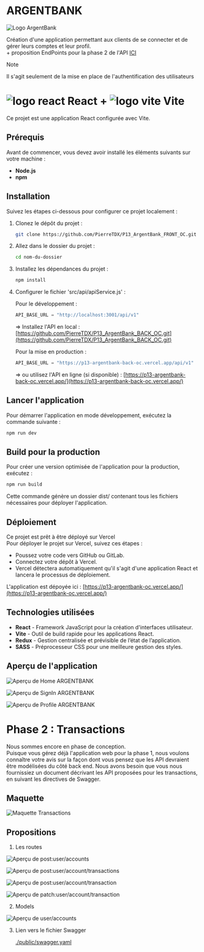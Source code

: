 # ARGENTBANK

![Logo ArgentBank](./src/assets/img/argentBankLogo.png)

Création d'une application permettant aux clients de se connecter et de gérer leurs comptes et leur profil.  
\+ proposition EndPoints pour la phase 2 de l'API [ICI](#phase-2--transactions)

  
> [!NOTE]  
> Il s'agit seulement de la mise en place de l'authentification des utilisateurs

# ![logo react](./src/assets/img/react.png) React + ![logo vite](./src/assets/img/vite.png) Vite

Ce projet est une application React configurée avec Vite.

## Prérequis

Avant de commencer, vous devez avoir installé les éléments suivants sur votre machine :

- **Node.js**
- **npm**

## Installation

Suivez les étapes ci-dessous pour configurer ce projet localement :

1. Clonez le dépôt du projet :
   ```bash
   git clone https://github.com/PierreTDX/P13_ArgentBank_FRONT_OC.git

2. Allez dans le dossier du projet :
   ```bash
   cd nom-du-dossier

3. Installez les dépendances du projet :
   ```bash
   npm install

4. Configurer le fichier 'src/api/apiService.js' : 
  
   Pour le développement :
   ```apiService.js
   API_BASE_URL = "http://localhost:3001/api/v1"
   ```
   => Installez l'API en local : [https://github.com/PierreTDX/P13_ArgentBank_BACK_OC.git](https://github.com/PierreTDX/P13_ArgentBank_BACK_OC.git)

   Pour la mise en production :
   ```apiService.js
   API_BASE_URL = "https://p13-argentbank-back-oc.vercel.app/api/v1"
   ```
   => ou utilisez l'API en ligne (si disponible) : [https://p13-argentbank-back-oc.vercel.app/](https://p13-argentbank-back-oc.vercel.app/)

## Lancer l'application

Pour démarrer l'application en mode développement, exécutez la commande suivante :
   ```bash
   npm run dev
   ```

## Build pour la production

Pour créer une version optimisée de l'application pour la production, exécutez :
   ```bash
   npm run build
   ```
   Cette commande génère un dossier dist/ contenant tous les fichiers nécessaires pour déployer l'application.

## Déploiement

Ce projet est prêt à être déployé sur Vercel  
Pour déployer le projet sur Vercel, suivez ces étapes :

- Poussez votre code vers GitHub ou GitLab.
- Connectez votre dépôt à Vercel.
- Vercel détectera automatiquement qu'il s'agit d'une application React et lancera le processus de déploiement.  

L'application est dépoyée ici : [https://p13-argentbank-oc.vercel.app/](https://p13-argentbank-oc.vercel.app/)

## Technologies utilisées

- **React**          - Framework JavaScript pour la création d'interfaces utilisateur.
- **Vite**           - Outil de build rapide pour les applications React.
- **Redux**          - Gestion centralisée et prévisible de l’état de l’application.
- **SASS**           - Préprocesseur CSS pour une meilleure gestion des styles.

## Aperçu de l'application

![Aperçu de Home ARGENTBANK](./public/HomeARGENTBANK.png)

![Aperçu de SignIn ARGENTBANK](./public/SignInARGENTBANK.png)

![Aperçu de Profile ARGENTBANK](./public/ProfileARGENTBANK.png)

# Phase 2 : Transactions

Nous sommes encore en phase de conception.  
Puisque vous gérez déjà l'application web pour la phase 1, nous voulons connaître votre avis sur la façon dont vous pensez que les API devraient être modélisées du côté back end. Nous avons besoin que vous nous fournissiez un document décrivant les API proposées pour les transactions, en suivant les directives de Swagger.

## Maquette

![Maquette Transactions](./public/transactions.png)

## Propositions

1. Les routes

![Aperçu de post:user/accounts](./public/P13_ArgentBank_Swagger_UI_POST_user_accounts.png)

![Aperçu de post:user/account/transactions](./public/P13_ArgentBank_Swagger_UI_POST_user_account_transactions.png)

![Aperçu de post:user/account/transaction](./public/P13_ArgentBank_Swagger_UI_POST_user_account_transaction.png)

![Aperçu de patch:user/account/transaction](./public/P13_ArgentBank_Swagger_UI_PATCH_user_account_transaction.png)

2. Models

![Aperçu de user/accounts](./public/P13_ArgentBank_Swagger_UI_models.png)

3. Lien vers le fichier Swagger

    [./public/swagger.yaml](./public/swagger.yaml)